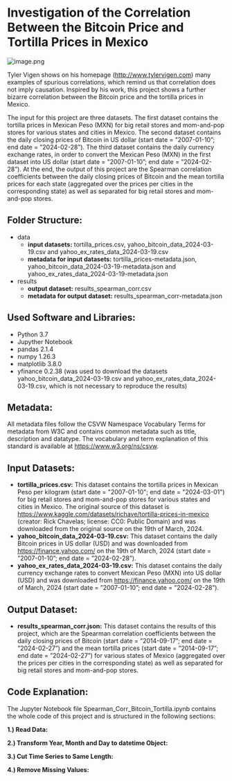# Investigation of the Correlation Between the Bitcoin Price and Tortilla Prices in Mexico

![image.png](https://zenodo.org/badge/DOI/10.5281/zenodo.11080415.svg)

Tyler Vigen shows on his homepage (http://www.tylervigen.com) many examples of spurious correlations, which remind us that correlation does not imply causation. Inspired by his work, this project shows a further bizarre correlation between the Bitcoin price and the tortilla prices in Mexico.

The input for this project are three datasets. The first dataset contains the tortilla prices in Mexican Peso (MXN) for big retail stores and mom-and-pop stores for various states and cities in Mexico. The second dataset contains the daily closing prices of Bitcoin in US dollar (start date = ”2007-01-10”; end date = ”2024-02-28”). The third dataset contains the daily currency exchange rates, in order to convert the Mexican Peso (MXN) in the first dataset into US dollar (start date = ”2007-01-10”; end date = ”2024-02-28”). At the end, the output of this project are the Spearman correlation coefficients between the daily closing prices of Bitcoin and the mean tortilla prices for each state (aggregated over the prices per cities in the corresponding state) as well as separated for big retail stores and mom-and-pop stores.

## Folder Structure:
* data
  * **input datasets:** tortilla_prices.csv, yahoo_bitcoin_data_2024-03-19.csv and yahoo_ex_rates_data_2024-03-19.csv
  * **metadata for input datasets:** tortilla_prices-metadata.json, yahoo_bitcoin_data_2024-03-19-metadata.json and yahoo_ex_rates_data_2024-03-19-metadata.json
* results
  * **output dataset:** results_spearman_corr.csv
  * **metadata for output dataset:** results_spearman_corr-metadata.json

## Used Software and Libraries:
* Python 3.7
* Jupyther Notebook
* pandas 2.1.4
* numpy 1.26.3
* matplotlib 3.8.0
* yfinance 0.2.38 (was used to download the datasets yahoo_bitcoin_data_2024-03-19.csv and yahoo_ex_rates_data_2024-03-19.csv, which is not necessary to reproduce the results)

## Metadata:
All metadata files follow the CSVW Namespace Vocabulary Terms for metadata from W3C and contains common metadata such as title, description and datatype. The vocabulary and term explanation of this standard is available at https://www.w3.org/ns/csvw.

## Input Datasets:
* **tortilla_prices.csv:** This dataset contains the tortilla prices in Mexican Peso per kilogram (start date = "2007-01-10"; end date = "2024-03-01") for big retail stores and mom-and-pop stores for various states and cities in Mexico. The original source of this dataset is https://www.kaggle.com/datasets/richave/tortilla-prices-in-mexico (creator: Rick Chavelas; license: CC0: Public Domain) and was downloaded from the original source on the 19th of March, 2024.
* **yahoo_bitcoin_data_2024-03-19.csv:** This dataset contains the daily Bitcoin prices in US dollar (USD) and was downloaded from https://finance.yahoo.com/ on the 19th of March, 2024 (start date = ”2007-01-10”; end date = ”2024-02-28”).
* **yahoo_ex_rates_data_2024-03-19.csv:** This dataset contains the daily currency exchange rates to convert Mexican Peso (MXN) into US dollar (USD) and was downloaded from https://finance.yahoo.com/ on the 19th of March, 2024 (start date = ”2007-01-10”; end date = ”2024-02-28”).

## Output Dataset:
* **results_spearman_corr.json:** This dataset contains the results of this project, which are the Spearman correlation coefficients between the daily closing prices of Bitcoin (start date = ”2014-09-17”; end date = ”2024-02-27”) and the mean tortilla prices (start date = ”2014-09-17”; end date = ”2024-02-27”) for various states of Mexico (aggregated over the prices per cities in the corresponding state) as well as separated for big retail stores and mom-and-pop stores.

## Code Explanation:
The Jupyter Notebook file Spearman_Corr_Bitcoin_Tortilla.ipynb contains the whole code of this project and is structured in the following sections:

**1.) Read Data:**

**2.) Transform Year, Month and Day to datetime Object:**

**3.) Cut Time Series to Same Length:**

**4.) Remove Missing Values:**



